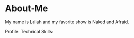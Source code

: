 # About-Me

My name is Lailah and my favorite show is Naked and Afraid. 

Profile:
Technical Skills:


